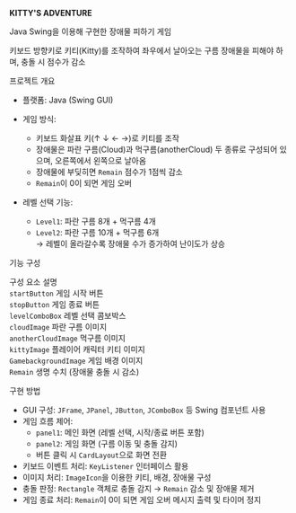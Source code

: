 **KITTY'S ADVENTURE**



Java Swing을 이용해 구현한 장애물 피하기 게임

키보드 방향키로 키티(Kitty)를 조작하여 좌우에서 날아오는 구름 장애물을 피해야 하며, 충돌 시 점수가 감소

프로젝트 개요
- 플랫폼: Java (Swing GUI)
- 게임 방식:
  - 키보드 화살표 키(↑ ↓ ← →)로 키티를 조작
  - 장애물은 파란 구름(Cloud)과 먹구름(anotherCloud) 두 종류로 구성되어 있으며, 오른쪽에서 왼쪽으로 날아옴
  - 장애물에 부딪히면 `Remain` 점수가 1점씩 감소
  - `Remain`이 0이 되면 게임 오버

- 레벨 선택 기능:
  - `Level1`: 파란 구름 8개 + 먹구름 4개
  - `Level2`: 파란 구름 10개 + 먹구름 6개  
    → 레벨이 올라갈수록 장애물 수가 증가하여 난이도가 상승

기능 구성

구성 요소             설명                               
`startButton`         게임 시작 버튼                      
`stopButton`          게임 종료 버튼                      
`levelComboBox`       레벨 선택 콤보박스                  
`cloudImage`          파란 구름 이미지                    
`anotherCloudImage`   먹구름 이미지                       
`kittyImage`          플레이어 캐릭터 키티 이미지         
`GamebackgroundImage` 게임 배경 이미지                 
`Remain`              생명 수치 (장애물 충돌 시 감소)     


구현 방법

- GUI 구성: `JFrame`, `JPanel`, `JButton`, `JComboBox` 등 Swing 컴포넌트 사용
- 게임 흐름 제어:
  - `panel1`: 메인 화면 (레벨 선택, 시작/종료 버튼 포함)
  - `panel2`: 게임 화면 (구름 이동 및 충돌 감지)
  - 버튼 클릭 시 `CardLayout`으로 화면 전환
- 키보드 이벤트 처리: `KeyListener` 인터페이스 활용
- 이미지 처리: `ImageIcon`을 이용한 키티, 배경, 장애물 구성
- 충돌 판정: `Rectangle` 객체로 충돌 감지 → `Remain` 감소 및 장애물 제거
- 게임 종료 처리: `Remain`이 0이 되면 게임 오버 메시지 출력 및 타이머 정지

